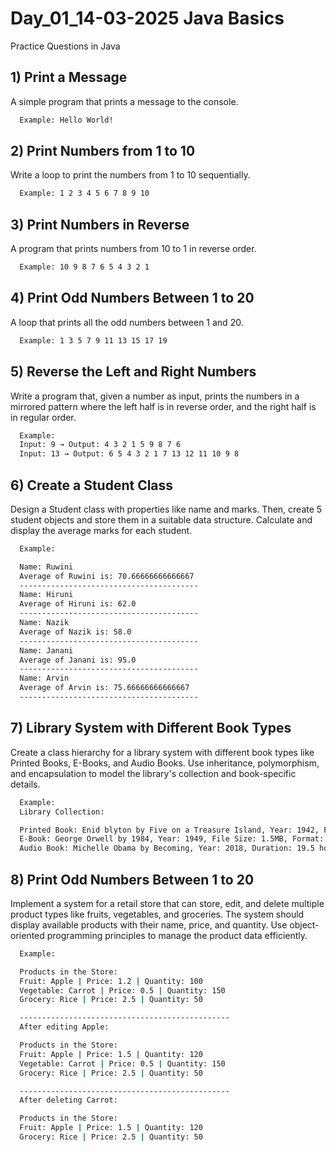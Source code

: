 # Day_01_14-03-2025 Java Basics

Practice Questions in Java

## 1) Print a Message

A simple program that prints a message to the console.
```bash
  Example: Hello World!
```

## 2) Print Numbers from 1 to 10

Write a loop to print the numbers from 1 to 10 sequentially.
```bash
  Example: 1 2 3 4 5 6 7 8 9 10
```

## 3) Print Numbers in Reverse

A program that prints numbers from 10 to 1 in reverse order.
```bash
  Example: 10 9 8 7 6 5 4 3 2 1
```
    
## 4) Print Odd Numbers Between 1 to 20

A loop that prints all the odd numbers between 1 and 20.

```bash
  Example: 1 3 5 7 9 11 13 15 17 19
```


## 5) Reverse the Left and Right Numbers

Write a program that, given a number as input, prints the numbers in a mirrored pattern where the left half is in reverse order, and the right half is in regular order.

```bash
  Example: 
  Input: 9 → Output: 4 3 2 1 5 9 8 7 6
  Input: 13 → Output: 6 5 4 3 2 1 7 13 12 11 10 9 8
```


## 6) Create a Student Class

Design a Student class with properties like name and marks. Then, create 5 student objects and store them in a suitable data structure. Calculate and display the average marks for each student.

```bash
  Example: 

  Name: Ruwini
  Average of Ruwini is: 70.66666666666667
  ----------------------------------------
  Name: Hiruni
  Average of Hiruni is: 62.0
  ----------------------------------------
  Name: Nazik
  Average of Nazik is: 58.0
  ----------------------------------------
  Name: Janani
  Average of Janani is: 95.0
  ----------------------------------------
  Name: Arvin
  Average of Arvin is: 75.66666666666667
  ----------------------------------------
```

## 7)  Library System with Different Book Types

Create a class hierarchy for a library system with different book types like Printed Books, E-Books, and Audio Books. Use inheritance, polymorphism, and encapsulation to model the library's collection and book-specific details.

```bash
  Example: 
  Library Collection:

  Printed Book: Enid blyton by Five on a Treasure Island, Year: 1942, Pages: 180
  E-Book: George Orwell by 1984, Year: 1949, File Size: 1.5MB, Format: PDF
  Audio Book: Michelle Obama by Becoming, Year: 2018, Duration: 19.5 hours, Narrated by: Michelle Obama   
```


## 8) Print Odd Numbers Between 1 to 20

Implement a system for a retail store that can store, edit, and delete multiple product types like fruits, vegetables, and groceries. The system should display available products with their name, price, and quantity. Use object-oriented programming principles to manage the product data efficiently.

```bash
  Example: 

  Products in the Store:
  Fruit: Apple | Price: 1.2 | Quantity: 100
  Vegetable: Carrot | Price: 0.5 | Quantity: 150
  Grocery: Rice | Price: 2.5 | Quantity: 50

  -----------------------------------------------
  After editing Apple:

  Products in the Store:
  Fruit: Apple | Price: 1.5 | Quantity: 120
  Vegetable: Carrot | Price: 0.5 | Quantity: 150
  Grocery: Rice | Price: 2.5 | Quantity: 50

  -----------------------------------------------
  After deleting Carrot:

  Products in the Store:
  Fruit: Apple | Price: 1.5 | Quantity: 120
  Grocery: Rice | Price: 2.5 | Quantity: 50
```
